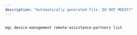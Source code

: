 ```yaml
---
description: "Automatically generated file. DO NOT MODIFY"
---
```


```cli

mgc device-management remote-assistance-partners list

```